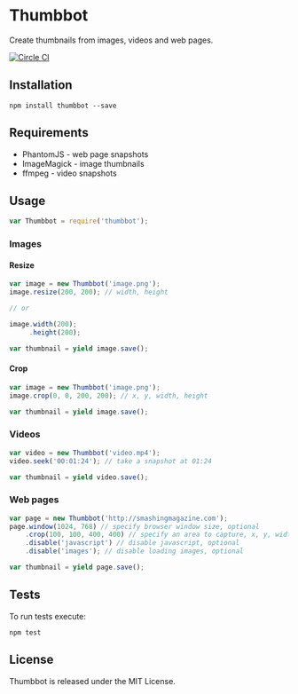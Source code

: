 # Thumbbot

Create thumbnails from images, videos and web pages.

[![Circle CI](https://circleci.com/gh/vdemedes/thumbbot.svg?style=svg)](https://circleci.com/gh/vdemedes/thumbbot)

## Installation

```npm install thumbbot --save```

## Requirements

- PhantomJS - web page snapshots
- ImageMagick - image thumbnails
- ffmpeg - video snapshots

## Usage

```javascript
var Thumbbot = require('thumbbot');
```

### Images

#### Resize

```javascript
var image = new Thumbbot('image.png');
image.resize(200, 200); // width, height

// or

image.width(200);
     .height(200);

var thumbnail = yield image.save();
```

#### Crop

```javascript
var image = new Thumbbot('image.png');
image.crop(0, 0, 200, 200); // x, y, width, height

var thumbnail = yield image.save();
```
	
### Videos

```javascript
var video = new Thumbbot('video.mp4');
video.seek('00:01:24'); // take a snapshot at 01:24

var thumbnail = yield video.save();
```

### Web pages

```javascript
var page = new Thumbbot('http://smashingmagazine.com');
page.window(1024, 768) // specify browser window size, optional
    .crop(100, 100, 400, 400) // specify an area to capture, x, y, width & height, optional
    .disable('javascript') // disable javascript, optional
    .disable('images'); // disable loading images, optional

var thumbnail = yield page.save();
```

## Tests

To run tests execute:

```npm test```

## License

Thumbbot is released under the MIT License.
